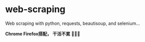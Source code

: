 # web-scraping
Web scraping with python, requests, beautisoup, and selenium...

**Chrome Firefox搭配， 干活不累** :clap::clap::clap:
